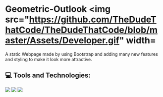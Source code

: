 # Geometric-Outlook  <img src="https://github.com/TheDudeThatCode/TheDudeThatCode/blob/master/Assets/Developer.gif" width=

A static Webpage made by using Bootstrap and adding many new features and styling to make it look more attractive.

## 💻 Tools and Technologies:

<p> <img src="https://img.shields.io/badge/HTML5-E34F26?style=for-the-badge&logo=html5&logoColor=white" />
  <img src="https://img.shields.io/badge/CSS3-1572B6?style=for-the-badge&logo=css3&logoColor=white" />
  <img src="https://img.shields.io/badge/Bootstrap-563D7C?style=for-the-badge&logo=bootstrap&logoColor=white" /></p>
